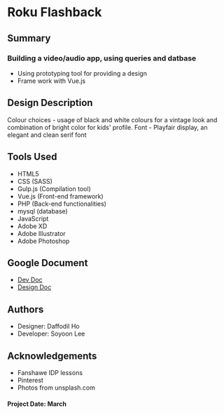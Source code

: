 # Roku Flashback


## Summary
### Building a video/audio app, using queries and datbase 
* Using prototyping tool for providing a design
* Frame work with Vue.js

## Design Description
 Colour choices - usage of black and white colours for a vintage look and combination of bright color for kids' profile.
 Font - Playfair display, an elegant and clean serif font

## Tools Used
* HTML5
* CSS (SASS)
* Gulp.js (Compilation tool)
* Vue.js (Front-end framework)
* PHP (Back-end functionalities)
* mysql (database)
* JavaScript
* Adobe XD
* Adobe Illustrator
* Adobe Photoshop

## Google Document
* [Dev Doc](https://docs.google.com/document/d/17EWQWVDNswf-EGNF5NL3AXqPF4pXvoJWidB756JZ_Lg/edit?usp=sharing)
* [Design Doc](https://docs.google.com/document/d/1PjrPWrOVxEbuCM5r5_tHPJv0xqfAqiiynGUGX9fE2IQ/edit?usp=sharing)

## Authors
* Designer: Daffodil Ho
* Developer: Soyoon Lee

## Acknowledgements
* Fanshawe IDP lessons
* Pinterest
* Photos from unsplash.com

#### Project Date: March
